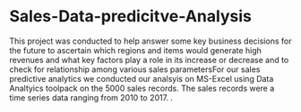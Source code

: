 # Sales-Data-predicitve-Analysis
This project was conducted to help answer some key business decisions for the future to ascertain which regions and items would generate high revenues and what key factors play a role in its increase or decrease and to check for relationship among various sales parametersFor our sales predictive analytics we conducted our analsyis on MS-Excel using Data Analtyics toolpack on the 5000 sales records. The sales records were a time series data ranging from 2010 to 2017. .
